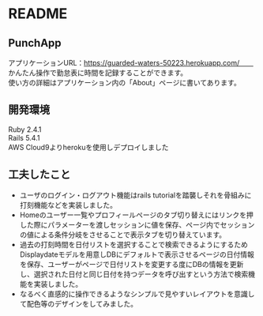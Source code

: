 # README

## PunchApp
アプリケーションURL：https://guarded-waters-50223.herokuapp.com/　　
かんたん操作で勤怠表に時間を記録することができます。  
使い方の詳細はアプリケーション内の「About」ページに書いてあります。  

## 開発環境
Ruby 2.4.1  
Rails 5.4.1  
AWS Cloud9よりherokuを使用しデプロイしました　　

## 工夫したこと
- ユーザのログイン・ログアウト機能はrails tutorialを踏襲しそれを骨組みに打刻機能などを実装しました。
- Homeのユーザー一覧やプロフィールページのタブ切り替えにはリンクを押した際にパラメーターを渡しセッションに値を保存、ページ内でセッションの値による条件分岐をさせることで表示タブを切り替えています。  
- 過去の打刻時間を日付リストを選択することで検索できるようにするためDisplaydateモデルを用意しDBにデフォルトで表示させるページの日付情報を保存、ユーザーがページで日付リストを変更する度にDBの情報を更新し、選択された日付と同じ日付を持つデータを呼び出すという方法で検索機能を実装しました。
- なるべく直感的に操作できるようなシンプルで見やすいレイアウトを意識して配色等のデザインをしてみました。
